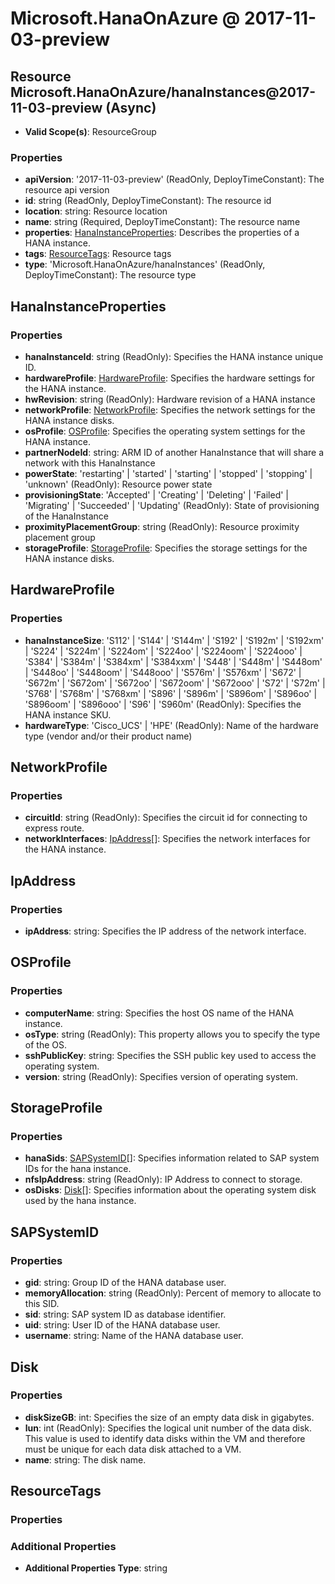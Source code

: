 # Microsoft.HanaOnAzure @ 2017-11-03-preview

## Resource Microsoft.HanaOnAzure/hanaInstances@2017-11-03-preview (Async)
* **Valid Scope(s)**: ResourceGroup
### Properties
* **apiVersion**: '2017-11-03-preview' (ReadOnly, DeployTimeConstant): The resource api version
* **id**: string (ReadOnly, DeployTimeConstant): The resource id
* **location**: string: Resource location
* **name**: string (Required, DeployTimeConstant): The resource name
* **properties**: [HanaInstanceProperties](#hanainstanceproperties): Describes the properties of a HANA instance.
* **tags**: [ResourceTags](#resourcetags): Resource tags
* **type**: 'Microsoft.HanaOnAzure/hanaInstances' (ReadOnly, DeployTimeConstant): The resource type

## HanaInstanceProperties
### Properties
* **hanaInstanceId**: string (ReadOnly): Specifies the HANA instance unique ID.
* **hardwareProfile**: [HardwareProfile](#hardwareprofile): Specifies the hardware settings for the HANA instance.
* **hwRevision**: string (ReadOnly): Hardware revision of a HANA instance
* **networkProfile**: [NetworkProfile](#networkprofile): Specifies the network settings for the HANA instance disks.
* **osProfile**: [OSProfile](#osprofile): Specifies the operating system settings for the HANA instance.
* **partnerNodeId**: string: ARM ID of another HanaInstance that will share a network with this HanaInstance
* **powerState**: 'restarting' | 'started' | 'starting' | 'stopped' | 'stopping' | 'unknown' (ReadOnly): Resource power state
* **provisioningState**: 'Accepted' | 'Creating' | 'Deleting' | 'Failed' | 'Migrating' | 'Succeeded' | 'Updating' (ReadOnly): State of provisioning of the HanaInstance
* **proximityPlacementGroup**: string (ReadOnly): Resource proximity placement group
* **storageProfile**: [StorageProfile](#storageprofile): Specifies the storage settings for the HANA instance disks.

## HardwareProfile
### Properties
* **hanaInstanceSize**: 'S112' | 'S144' | 'S144m' | 'S192' | 'S192m' | 'S192xm' | 'S224' | 'S224m' | 'S224om' | 'S224oo' | 'S224oom' | 'S224ooo' | 'S384' | 'S384m' | 'S384xm' | 'S384xxm' | 'S448' | 'S448m' | 'S448om' | 'S448oo' | 'S448oom' | 'S448ooo' | 'S576m' | 'S576xm' | 'S672' | 'S672m' | 'S672om' | 'S672oo' | 'S672oom' | 'S672ooo' | 'S72' | 'S72m' | 'S768' | 'S768m' | 'S768xm' | 'S896' | 'S896m' | 'S896om' | 'S896oo' | 'S896oom' | 'S896ooo' | 'S96' | 'S960m' (ReadOnly): Specifies the HANA instance SKU.
* **hardwareType**: 'Cisco_UCS' | 'HPE' (ReadOnly): Name of the hardware type (vendor and/or their product name)

## NetworkProfile
### Properties
* **circuitId**: string (ReadOnly): Specifies the circuit id for connecting to express route.
* **networkInterfaces**: [IpAddress](#ipaddress)[]: Specifies the network interfaces for the HANA instance.

## IpAddress
### Properties
* **ipAddress**: string: Specifies the IP address of the network interface.

## OSProfile
### Properties
* **computerName**: string: Specifies the host OS name of the HANA instance.
* **osType**: string (ReadOnly): This property allows you to specify the type of the OS.
* **sshPublicKey**: string: Specifies the SSH public key used to access the operating system.
* **version**: string (ReadOnly): Specifies version of operating system.

## StorageProfile
### Properties
* **hanaSids**: [SAPSystemID](#sapsystemid)[]: Specifies information related to SAP system IDs for the hana instance.
* **nfsIpAddress**: string (ReadOnly): IP Address to connect to storage.
* **osDisks**: [Disk](#disk)[]: Specifies information about the operating system disk used by the hana instance.

## SAPSystemID
### Properties
* **gid**: string: Group ID of the HANA database user.
* **memoryAllocation**: string (ReadOnly): Percent of memory to allocate to this SID.
* **sid**: string: SAP system ID as database identifier.
* **uid**: string: User ID of the HANA database user.
* **username**: string: Name of the HANA database user.

## Disk
### Properties
* **diskSizeGB**: int: Specifies the size of an empty data disk in gigabytes.
* **lun**: int (ReadOnly): Specifies the logical unit number of the data disk. This value is used to identify data disks within the VM and therefore must be unique for each data disk attached to a VM.
* **name**: string: The disk name.

## ResourceTags
### Properties
### Additional Properties
* **Additional Properties Type**: string

